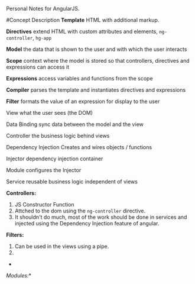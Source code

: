 Personal Notes for AngularJS.

#Concept	Description
**Template** HTML with additional markup.

**Directives** extend HTML with custom attributes and elements, `ng-controller`, `hg-app`

**Model** the data that is shown to the user and with which the user interacts

**Scope** context where the model is stored so that controllers, directives and expressions can access it

**Expressions**	access variables and functions from the scope

**Compiler** parses the template and instantiates directives and expressions

**Filter**	formats the value of an expression for display to the user

View	what the user sees (the DOM)

Data Binding	sync data between the model and the view

Controller	the business logic behind views

Dependency Injection	Creates and wires objects / functions

Injector	dependency injection container

Module	configures the Injector

Service	reusable business logic independent of views


**Controllers:** 
1. JS Constructor Function
2. Attched to the dom using the `ng-controller` directive.
3. It shouldn't do much, most of the work should be done in services and injected using the Dependency Injection feature of angular.

**Filters:**
1. Can be used in the views using a pipe.
2. 



*
*Modules:**